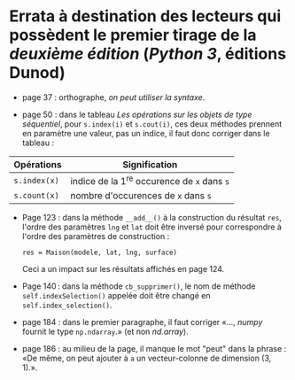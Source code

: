 # Errata à destination des lecteurs qui possèdent le premier tirage de la *deuxième édition* (*Python 3*, éditions Dunod)

- page 37 : orthographe, *on peut utiliser la syntaxe*.

- page 50 : dans le tableau *Les opérations sur les objets de type séquentiel*, pour `s.index(i)` et `s.cout(i)`, ces deux méthodes prennent en paramètre une valeur, pas un indice, il faut donc corriger dans le tableau :

| Opérations  | Signification                                        |
|-------------|------------------------------------------------------|
| `s.index(x)`| indice de la 1<sup>re</sup> occurence de `x` dans `s`|
| `s.count(x)`| nombre d'occurences de `x` dans `s`                  |

- Page 123 : dans la méthode `__add__()` à la construction du résultat `res`, l'ordre des paramètres `lng` et `lat` doit être inversé pour correspondre à l'ordre des paramètres de construction :

    `res = Maison(modele, lat, lng, surface)`

    Ceci a un impact sur les résultats affichés en page 124.

- Page 140 : dans la méthode `cb_supprimer()`, le nom de méthode `self.indexSelection()` appelée doit être changé en `self.index_selection()`.

- page 184 : dans le premier paragraphe, il faut corriger «…, *numpy* fournit le type `np.ndarray`.» (et non *nd.array*).

- page 186 : au milieu de la page, il manque le mot "peut" dans la phrase : «De même, on peut ajouter à `a` un vecteur-colonne de dimension (3, 1).».



